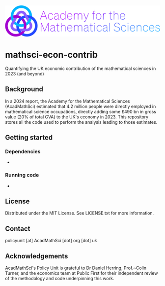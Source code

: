![](acadmathsci-logo.png)
# mathsci-econ-contrib
Quantifying the UK economic contribution of the mathematical sciences in 2023 (and beyond)


## Background
In a 2024 report, the Academy for the Mathematical Sciences (AcadMathSci) estimated that 4.2 million people were directly employed in mathematical science occupations, directly adding some £490 bn in gross value (20% of total GVA) to the UK's economy in 2023. This repository stores all the code used to perform the analysis leading to those estimates.

## Getting started

### Dependencies
-
### Running code
-
## License
Distributed under the MIT License. See LICENSE.txt for more information.
## Contact
policyunit [at] AcadMathSci [dot] org [dot] uk
## Acknowledgements
AcadMathSci's Policy Unit is grateful to Dr Daniel Herring, Prof.~Colin Turner, and the economics team at Public First for their independent review of the methodology and code underpinning this work. 
